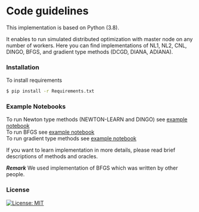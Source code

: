 # Code guidelines

This implementation is based on Python (3.8). 

It enables to run simulated distributed optimization with master node on any number of workers. Here you can find implementations of NL1, NL2, CNL, DINGO, BFGS, and gradient type methods (DCGD, DIANA, ADIANA).

### Installation

To install requirements
```sh
$ pip install -r Requirements.txt
```

###  Example Notebooks
To run Newton type methods (NEWTON-LEARN and DINGO) see [example notebook](https://github.com/Intelligent-Systems-Phystech/Islamov-BS-Thesis/blob/main/Code/NEWTON-LEARN/NL_DINGO_example_notebook.ipynb)     
To run BFGS see [example notebook](https://github.com/Intelligent-Systems-Phystech/Islamov-BS-Thesis/blob/main/Code/BFGS/BFGS_example_notebook.ipynb)      
To run gradient type methods see [example notebook](https://github.com/Intelligent-Systems-Phystech/Islamov-BS-Thesis/blob/main/Code/Gradient-type-methods/gradient_type_methods_example_notebook.ipynb)

If you want to learn implementation in more details, please read brief descriptions of methods and oracles.

***Remark*** We used implementation of BFGS which was written by other people.

### License
[![License: MIT](https://img.shields.io/badge/License-MIT-yellow.svg)](https://opensource.org/licenses/MIT)
